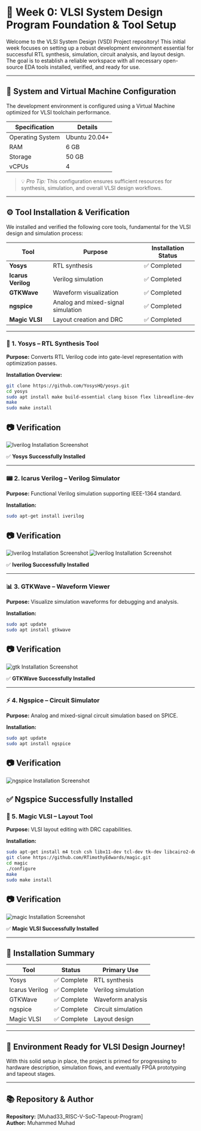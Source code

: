 # 🚀 Week 0: VLSI System Design Program Foundation & Tool Setup

Welcome to the VLSI System Design (VSD) Project repository! This initial week focuses on setting up a robust development environment essential for successful RTL synthesis, simulation, circuit analysis, and layout design. The goal is to establish a reliable workspace with all necessary open-source EDA tools installed, verified, and ready for use.

---

## 🎯 System and Virtual Machine Configuration

The development environment is configured using a Virtual Machine optimized for VLSI toolchain performance.

| Specification        | Details         |
|----------------------|-----------------|
| Operating System     | Ubuntu 20.04+   |
| RAM                  | 6 GB            |
| Storage              | 50 GB           |
| vCPUs                 | 4               |

> 💡 *Pro Tip:* This configuration ensures sufficient resources for synthesis, simulation, and overall VLSI design workflows.

---

## ⚙️ Tool Installation & Verification

We installed and verified the following core tools, fundamental for the VLSI design and simulation process:

| Tool           | Purpose                          | Installation Status |
|----------------|---------------------------------|---------------------|
| **Yosys**      | RTL synthesis                   | ✅ Completed        |
| **Icarus Verilog** | Verilog simulation            | ✅ Completed        |
| **GTKWave**    | Waveform visualization           | ✅ Completed        |
| **ngspice**    | Analog and mixed-signal simulation | ✅ Completed        |
| **Magic VLSI** | Layout creation and DRC         | ✅ Completed        |

---

### 🧠 1. Yosys – RTL Synthesis Tool

**Purpose:** Converts RTL Verilog code into gate-level representation with optimization passes.

**Installation Overview:**

```bash
git clone https://github.com/YosysHQ/yosys.git
cd yosys
sudo apt install make build-essential clang bison flex libreadline-dev gawk tcl-dev libffi-dev git graphviz xdot pkg-config python3 libboost-system-dev libboost-python-dev libboost-filesystem-dev zlib1g-dev
make
sudo make install
```
 
## 📷  Verification

![Iverilog Installation Screenshot](screenshots/yosys-screenshot.png)

✅ **Yosys Successfully Installed**


---

### 📟 2. Icarus Verilog – Verilog Simulator

**Purpose:** Functional Verilog simulation supporting IEEE-1364 standard.

**Installation:**

```bash
sudo apt-get install iverilog
```

## 📷  Verification

![Iverilog Installation Screenshot](screenshots/iverilog-screenshot1.png)
![Iverilog Installation Screenshot](screenshots/iverilog-screenshot2.png)

✅ **Iverilog Successfully Installed**


---

### 📊 3. GTKWave – Waveform Viewer

**Purpose:** Visualize simulation waveforms for debugging and analysis.

**Installation:**

```bash
sudo apt update
sudo apt install gtkwave
```

## 📷  Verification

![gtk Installation Screenshot](screenshots/gtkwave-screenshot.png)

✅ **GTKWave Successfully Installed**

---

### ⚡ 4. Ngspice – Circuit Simulator

**Purpose:** Analog and mixed-signal circuit simulation based on SPICE.

**Installation:**

```bash
sudo apt update
sudo apt install ngspice
```

## 📷  Verification

![ngspice Installation Screenshot](screenshots/ngspice-screenshot.png)

✅ **Ngspice Successfully Installed**
---

### 🎨 5. Magic VLSI – Layout Tool

**Purpose:** VLSI layout editing with DRC capabilities.

**Installation:**

```bash
sudo apt-get install m4 tcsh csh libx11-dev tcl-dev tk-dev libcairo2-dev mesa-common-dev libglu1-mesa-dev libncurses-dev
git clone https://github.com/RTimothyEdwards/magic.git
cd magic
./configure
make
sudo make install
```

## 📷  Verification

![magic Installation Screenshot](screenshots/magic-screenshot.png)

✅ **Magic VLSI Successfully Installed**

---

## 🎉 Installation Summary

| Tool           | Status     | Primary Use               |
|----------------|------------|---------------------------|
| Yosys          | ✅ Complete | RTL synthesis             |
| Icarus Verilog | ✅ Complete | Verilog simulation        |
| GTKWave        | ✅ Complete | Waveform analysis         |
| ngspice        | ✅ Complete | Circuit simulation        |
| Magic VLSI     | ✅ Complete | Layout design             |

---

## 🚀 Environment Ready for VLSI Design Journey!

With this solid setup in place, the project is primed for progressing to hardware description, simulation flows, and eventually FPGA prototyping and tapeout stages.

---

## 📚 Repository & Author

**Repository:** [Muhad33_RISC-V-SoC-Tapeout-Program]  
**Author:** Muhammed Muhad
